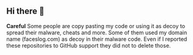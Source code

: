 ## Hi there 👋

**Careful** Some people are copy pasting my code or using it as decoy to spread their malware, cheats and more. Some of them used my domain name (faceslog.com) as decoy in their malware code. Even if I reported these repositories to GitHub support they did not to delete those. 
